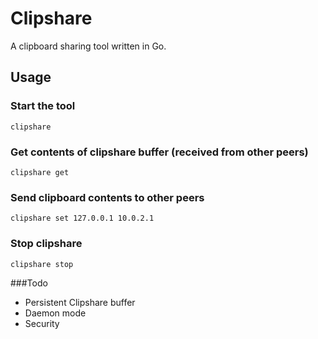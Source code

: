 # Clipshare

A clipboard sharing tool written in Go.

## Usage

### Start the tool
```
clipshare
```

### Get contents of clipshare buffer (received from other peers)
```
clipshare get
```

### Send clipboard contents to other peers
```
clipshare set 127.0.0.1 10.0.2.1
```

### Stop clipshare
```
clipshare stop
```


###Todo
* Persistent Clipshare buffer
* Daemon mode
* Security
  
